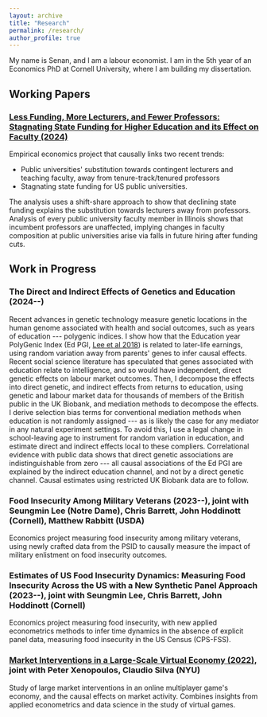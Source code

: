 ```yaml
---
layout: archive
title: "Research"
permalink: /research/
author_profile: true
---
```


My name is Senan, and I am a labour economist.
I am in the 5th year of an Economics PhD at Cornell University, where I am building my dissertation.

## Working Papers

### [Less Funding, More Lecturers, and Fewer Professors: Stagnating State Funding for Higher Education and its Effect on Faculty (2024)](https://github.com/shoganhennessy/state-funding-faculty/blob/main/state-funding-faculty-2024.pdf)

Empirical economics project that causally links two recent trends:

- Public universities' substitution towards contingent lecturers and teaching faculty, away from tenure-track/tenured professors
- Stagnating state funding for US public universities.

The analysis uses a shift-share approach to show that declining state funding explains the substitution towards lecturers away from professors.
Analysis of every public university faculty member in Illinois shows that incumbent professors are unaffected, implying changes in faculty composition at public universities arise via falls in future hiring after funding cuts.

## Work in Progress

### The Direct and Indirect Effects of Genetics and Education (2024--)

Recent advances in genetic technology measure genetic locations in the human genome associated with health and social outcomes, such as years of education --- polygenic indices.
I show how that the Education year PolyGenic Index (Ed PGI, [Lee et al 2018](https://doi.org/10.1038/s41588-018-0147-3)) is related to later-life earnings, using random variation away from parents' genes to infer causal effects.
Recent social science literature has speculated that genes associated with education relate to intelligence, and so would have independent, direct genetic effects on labour market outcomes.
Then, I decompose the effects into direct genetic, and indirect effects from returns to education, using genetic and labour market data for thousands of members of the British public in the UK Biobank, and mediation methods to decompose the effects.
I derive selection bias terms for conventional mediation methods when education is not randomly assigned --- as is likely the case for any mediator in any natural experiment settings.
To avoid this, I use a legal change in school-leaving age to instrument for random variation in education, and estimate direct and indirect effects local to these compliers.
Correlational evidence with public data shows that direct genetic associations are indistinguishable from zero --- all causal associations of the Ed PGI are explained by the indirect education channel, and not by a direct genetic channel.
Causal estimates using restricted UK Biobank data are to follow.

### Food Insecurity Among Military Veterans (2023--), joint with Seungmin Lee (Notre Dame), Chris Barrett, John Hoddinott (Cornell), Matthew Rabbitt (USDA)

Economics project measuring food insecurity among military veterans, using newly crafted data from the PSID to causally measure the impact of military enlistment on food insecurity outcomes.

### Estimates of US Food Insecurity Dynamics: Measuring Food Insecurity Across the US with a New Synthetic Panel Approach (2023--), joint with Seungmin Lee, Chris Barrett, John Hoddinott (Cornell)

Economics project measuring food insecurity, with new applied econometrics methods to infer time dynamics in the absence of explicit panel data, measuring food insecurity in the US Census (CPS-FSS).


### [Market Interventions in a Large-Scale Virtual Economy (2022),](https://doi.org/10.48550/arXiv.2210.07970) joint with Peter Xenopoulos, Claudio Silva (NYU)

Study of large market interventions in an online multiplayer game's economy, and the causal effects on market activity.
Combines insights from applied econometrics and data science in the study of virtual games.
